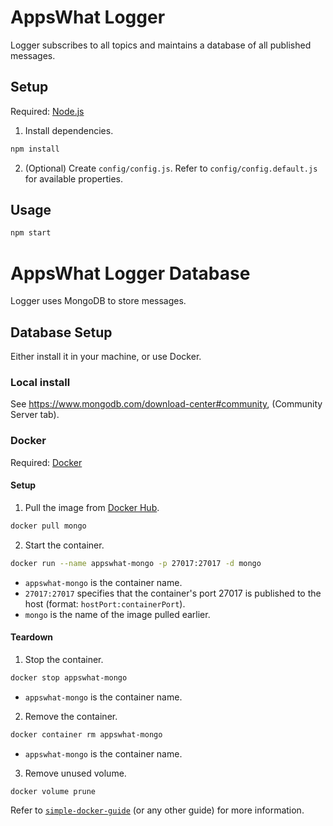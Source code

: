 # AppsWhat Logger

Logger subscribes to all topics and maintains a database of all published messages.

## Setup

Required: [Node.js](https://nodejs.org)

1. Install dependencies.

  ```sh
  npm install
  ```

2. (Optional) Create `config/config.js`. Refer to `config/config.default.js` for available properties.

## Usage

```sh
npm start
```

# AppsWhat Logger Database

Logger uses MongoDB to store messages.

## Database Setup

Either install it in your machine, or use Docker.

### Local install

See https://www.mongodb.com/download-center#community, (Community Server tab).

### Docker

Required: [Docker](https://docs.docker.com/install/)

#### Setup

1. Pull the image from [Docker Hub](https://hub.docker.com/_/mongo/).

  ```sh
  docker pull mongo
  ```

2. Start the container.

  ```sh
  docker run --name appswhat-mongo -p 27017:27017 -d mongo
  ```
  - `appswhat-mongo` is the container name.
  - `27017:27017` specifies that the container's port 27017 is published to the host (format: `hostPort:containerPort`).
  - `mongo` is the name of the image pulled earlier.

#### Teardown

1. Stop the container.

  ```sh
  docker stop appswhat-mongo
  ```
  - `appswhat-mongo` is the container name.

2. Remove the container.

  ```sh
  docker container rm appswhat-mongo
  ```
  - `appswhat-mongo` is the container name.

3. Remove unused volume.

  ```sh
  docker volume prune
  ```

Refer to [`simple-docker-guide`](https://github.com/blead/simple-docker-guide) (or any other guide) for more information.

